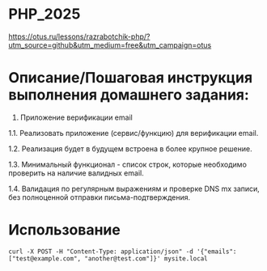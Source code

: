 # PHP_2025

https://otus.ru/lessons/razrabotchik-php/?utm_source=github&utm_medium=free&utm_campaign=otus

# Описание/Пошаговая инструкция выполнения домашнего задания:


1. Приложение верификации email


1.1. Реализовать приложение (сервис/функцию) для верификации email.

1.2. Реализация будет в будущем встроена в более крупное решение.

1.3. Минимальный функционал - список строк, которые необходимо проверить на наличие валидных email.

1.4. Валидация по регулярным выражениям и проверке DNS mx записи, без полноценной отправки письма-подтверждения.

# Использование

```curl -X POST -H "Content-Type: application/json" -d '{"emails": ["test@example.com", "another@test.com"]}' mysite.local```

